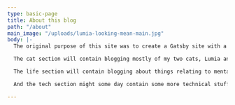 ```yaml
---
type: basic-page
title: About this blog
path: "/about"
main_image: "/uploads/lumia-looking-mean-main.jpg"
body: |-
  The original purpose of this site was to create a Gatsby site with a data source I'm not familiar with. But then I thought that I could also try to start writing about various things. We'll see how that goes, hopefully I'll get some content out.

  The cat section will contain blogging mostly of my two cats, Lumia and Osiris, at least for now.

  The life section will contain blogging about things relating to mental health and other stuff related to life in general.

  And the tech section might some day contain some more technical stuff.

---
```

